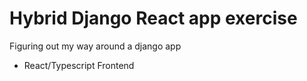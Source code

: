 # Hybrid Django React app exercise

Figuring out my way around a django app

- React/Typescript Frontend
